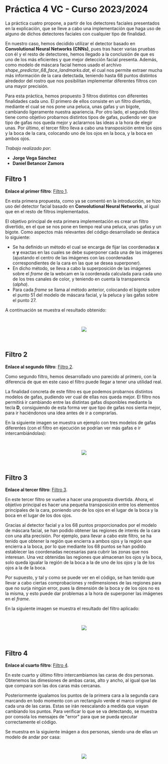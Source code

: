 # Práctica 4 VC - Curso 2023/2024

La práctica cuatro propone, a partir de los detectores faciales presentados en la explicación, que se lleve a cabo una implementación que haga uso de alguno de dichos detectores faciales con cualquier tipo de finalidad. 

En nuestro caso, hemos decidido utilizar el detector basado en **Convolutional Neural Networks (CNNs)**, pues tras hacer varias pruebas con él y el resto de detectores, hemos llegado a la conclusión de que es uno de los más eficientes y que mejor detección facial presenta. Además, como modelo de máscara facial hemos usado el archivo *shape_predictor_68_face_landmarks.dat*, el cual nos permite extraer mucha más información de la cara detectada, teniendo hasta 68 puntos distintos alrededor del rostro que nos posibilitan implementar diferentes filtros con una mayor precisión.

Para esta práctica, hemos propuesto 3 filtros distintos con diferentes finalidades cada uno. El primero de ellos consiste en un filtro divertido, mediante el cual se nos pone una peluca, unas gafas y un bigote, cambiando ligeramente nuestra apariencia. Por otro lado, el segundo filtro tiene como objetivo probarnos distintos tipos de gafas, pudiendo ver que tipo de gafas nos queda mejor y aclararnos las ideas a la hora de elegir unas. Por último, el tercer filtro lleva a cabo una transposición entre los ojos y la boca de la cara, colocando uno de los ojos en la boca, y la boca en ambos ojos.

*Trabajo realizado por*:
- **Jorge Vega Sánchez**
- **Daniel Betancor Zamora**

## Filtro 1

**Enlace al primer filtro**: [Filtro 1](Filtro%201.ipynb).

En esta primera propuesta, como ya se comentó en la introducción, se hizo uso del detector facial basado en **Convolutional Neural Networks**, al igual que en el resto de filtros implementados.

El objetivo principal de esta primera implementación es crear un filtro divertido, en el que se nos pone en tiempo real una peluca, unas gafas y un bigote. Como aspectos más relevantes del código desarrollado se destaca lo siguiente:

- Se ha definido un método el cual se encarga de fijar las coordenadas **x** e **y** exactas en las cuales se debe superponer cada una de las imágenes (ajustando el centro de las imágenes con las coordenadas correspondientes de la cara en las que se desea superponer).
- En dicho método, se lleva a cabo la superposición de las imágenes sobre el *frame* de la webcam en la coordenada calculada para cada uno de los tres canales de color, y teniendo en cuenta la transparencia (*alpha*).
- Para cada *frame* se llama al método anterior, colocando el bigote sobre el punto 51 del modelo de máscara facial, y la peluca y las gafas sobre el punto 27.

A continuación se muestra el resultado obtenido:

<p>&nbsp;</p>

<div align="center">
    <img src="./README%20Images/filtro1.jpg">
</div>

<p>&nbsp;</p>

## Filtro 2

**Enlace al segundo filtro**: [Filtro 2](Filtro%202.ipynb).

Como segundo filtro, hemos desarrollado uno parecido al primero, con la diferencia de que en este caso el filtro puede llegar a tener una utilidad real. 

La finalidad concreta de este filtro es que podemos probarnos distintos modelos de gafas, pudiendo ver cual de ellas nos queda mejor. El filtro nos permitirá ir cambiando entre las distintas gafas disponibles mediante la tecla **D**, consiguiendo de esta forma ver que tipo de gafas nos sienta mejor, para ir haciéndonos una idea antes de ir a comprarlas.

En la siguiente imagen se muestra un ejemplo con tres modelos de gafas diferentes (con el filtro en ejecución se podrían ver más gafas e ir intercambiándolas):

<p>&nbsp;</p>

<div align="center">
    <img src="./README%20Images/filtro2.png">
</div>

<p>&nbsp;</p>

## Filtro 3

**Enlace al tercer filtro**: [Filtro 3](Filtro%203.ipynb).

En este tercer filtro se vuelve a hacer una propuesta divertida. Ahora, el objetivo principal es hacer una pequeña transposición entre los elementos principales de la cara, poniendo uno de los ojos en el lugar de la boca y la boca en el lugar de los dos ojos.

Gracias al detector facial y a los 68 puntos proporcionados por el modelo de máscara facial, se han podido obtener las regiones de interés de la cara con una alta precisión. Por ejemplo, para llevar a cabo este filtro, se ha tenido que obtener la región que encierra a ambos ojos y la región que encierra a la boca, por lo que mediante los 68 puntos se han podido establecer las coordenadas necesarias para cubrir las zonas que nos interesan. Una vez obtenidas las regiones que almacenan los ojos y la boca, solo queda igualar la región de la boca a la de uno de los ojos y la de los ojos a la de la boca.

Por supuesto, y tal y como se puede ver en el código, se han tenido que llevar a cabo ciertas comprobaciones y redimensiones de las regiones para que no surja ningún error, pues la dimensión de la boca y de los ojos no es la misma, y esto puede dar problemas a la hora de superponer las imágenes en el *frame*.

En la siguiente imagen se muestra el resultado del filtro aplicado:

<p>&nbsp;</p>


<div align="center">
    <img src="./README%20Images/filtro3.jpg">
</div>

<p>&nbsp;</p>

## Filtro 4

**Enlace al cuarto filtro**: [Filtro 4](Filtro%204.ipynb).

En este cuarto y último filtro intercambiamos las caras de dos personas. Obtenemos las dimesiones de ambas caras, alto y ancho, al igual que las que compara son las dos caras más cercanas.

Posteriormente igualamos los puntos de la primera cara a la segunda cara marcando en todo momento con un rectangulo verde el marco original de cada una de las caras. Estas se irán reescalando a medida que vayan cambiando los puntos. Para verificar lo que se va detectando, se muestra por consola los mensajes de "error" para que se pueda ejecutar correctamente el código.

Se muestra en la siguiente imágen a dos personas, siendo una de ellas un modelo de andar por casa:


<p>&nbsp;</p>


<div align="center">
    <img src="./README%20Images/filtro4.jpg">
</div>

<p>&nbsp;</p>
